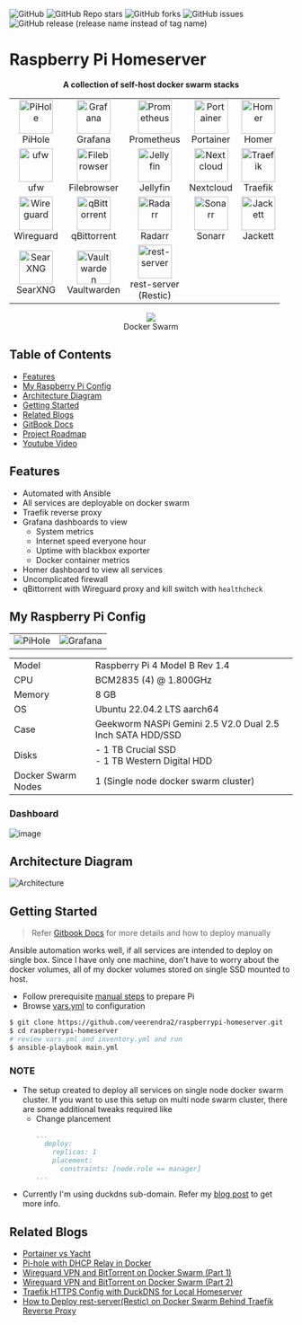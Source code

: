 ![GitHub](https://img.shields.io/github/license/veerendra2/raspberrypi-homeserver)
![GitHub Repo stars](https://img.shields.io/github/stars/veerendra2/raspberrypi-homeserver?style=plastic)
![GitHub forks](https://img.shields.io/github/forks/veerendra2/raspberrypi-homeserver?style=plastic)
![GitHub issues](https://img.shields.io/github/issues/veerendra2/raspberrypi-homeserver?style=plastic)
![GitHub release (release name instead of tag name)](https://img.shields.io/github/v/release/veerendra2/raspberrypi-homeserver?include_prereleases&style=plastic)
# Raspberry Pi Homeserver

<p align="center">
<b>A collection of self-host docker swarm stacks </b>
</p>

<table align="center">
<tr>
  <td>
    <center>
      <img src="https://user-images.githubusercontent.com/8393701/194064977-eca90693-1ddb-46cf-8a77-91cdf9e4bc69.png" alt="PiHole" width="60"/> <br/>PiHole
    </center>
  </td>
  <td>
    <center>
      <img src="https://user-images.githubusercontent.com/8393701/194064712-9256cf97-b353-46b7-80b6-f0eb40ab7d92.png" alt="Grafana" width="60"/> <br/> Grafana
    </center>
  </td>
  <td>
    <center>
      <img src="https://user-images.githubusercontent.com/8393701/194065021-97ddcecc-bba4-4157-b720-461e7d3735e7.png" alt="Prometheus" width="60"/> <br/> Prometheus
    </center>
  </td>
  <td>
    <center>
      <img src="https://user-images.githubusercontent.com/8393701/194064903-5644c6be-ba19-4192-9a76-35ddc78d8c4b.png" alt="Portainer" width="60"/> <br /> Portainer
    </center>
  </td>
  <td>
    <center>
      <img src="https://user-images.githubusercontent.com/8393701/194067359-05781276-1953-4b6c-a548-c3d292d49389.png" alt="Homer" width="60"/> <br /> Homer
    </center>
  </td>
</tr>
<tr>
  <td>
    <center>
      <img src="https://user-images.githubusercontent.com/8393701/196800928-49cd5781-88b2-40ff-b398-7d335cca24c0.png" alt="ufw" width="60"/> <br /> ufw
    </center>
  </td>
  <td>
    <center>
      <img src="https://user-images.githubusercontent.com/8393701/194383872-f90aab62-ebac-4973-bbb0-766fafd2a8cd.png" alt="Filebrowser" width="60"/> <br /> Filebrowser
    </center>
  </td>
  <td>
    <center>
      <img src="https://user-images.githubusercontent.com/8393701/194766544-2b539ee7-cb51-426f-9174-a98c1f94a044.png" alt="Jellyfin" width="60"/> <br /> Jellyfin
    </center>
  </td>
  <td>
    <center>
      <img src="https://user-images.githubusercontent.com/8393701/195693675-b363b46a-146d-49f0-9182-6fc59b3e281d.png" alt="Nextcloud" width="60"/> <br /> Nextcloud
    </center>
  </td>
  <td>
    <center>
      <img src="https://user-images.githubusercontent.com/8393701/221434420-2277ee82-115d-4ec6-bbe7-d0a010687dda.png" alt="Traefik" width="60"/> <br /> Traefik
    </center>
  </td>
</tr>
<tr>
  <td>
    <center>
      <img src="https://user-images.githubusercontent.com/8393701/226209007-03526f21-c6f6-40e1-bafd-396c87ce570c.png" alt="Wireguard" width="60"/> <br /> Wireguard
    </center>
  </td>
  <td>
    <center>
      <img src="https://user-images.githubusercontent.com/8393701/226446777-1f166dd0-7347-412d-9f53-ede03a5e680d.png" alt="qBittorrent" width="60"/> <br /> qBittorrent
    </center>
  </td>
  <td>
    <center>
      <img src="https://user-images.githubusercontent.com/8393701/227026824-d321bde0-75da-4b7c-a7aa-e8af514bd1f5.svg" alt="Radarr" width="60"/> <br /> Radarr
    </center>
  </td>
  <td>
    <center>
      <img src="https://user-images.githubusercontent.com/8393701/238430770-f759203b-0be2-41bd-b6d5-453104b5cdec.png" alt="Sonarr" width="60"/> <br /> Sonarr
    </center>
  </td>
  <td>
    <center>
      <img src="https://user-images.githubusercontent.com/8393701/229378978-cf3db371-c705-435b-aaf8-fe224b1bea66.png" alt="Jackett" width="60"/> <br /> Jackett
    </center>
  </td>
</tr>
<tr>
  <td>
    <center>
      <img src="https://user-images.githubusercontent.com/8393701/246494833-8c9f8489-8d1a-460e-9c3e-134a8958d5cf.svg" alt="SearXNG" width="60"/> <br /> SearXNG
    </center>
  </td>
  <td>
    <center>
      <img src="https://user-images.githubusercontent.com/8393701/252403104-a77ba8cf-9d2c-4791-8b22-9ca1f9ef5d5c.png" alt="Vaultwarden" width="60"/> <br /> Vaultwarden
    </center>
  </td>
  <td>
    <center>
      <img src="https://user-images.githubusercontent.com/8393701/253675772-39bd3d53-458d-479c-a49e-a6bf0a376afe.png" alt="rest-server" width="60"/> <br /> rest-server<br/>(Restic)
    </center>
  </td>
</tr>
</table>


<p align="center">
  <img src="https://user-images.githubusercontent.com/8393701/221664828-4531e8b6-491c-44b3-b270-cda18040abba.png" /><br/>Docker Swarm
</p>


## Table of Contents
* [Features](https://github.com/veerendra2/raspberrypi-homeserver#features)
* [My Raspberry Pi Config](https://github.com/veerendra2/raspberrypi-homeserver#my-Raspberry-pi-config)
* [Architecture Diagram](https://github.com/veerendra2/raspberrypi-homeserver#architecture-diagram)
* [Getting Started](https://github.com/veerendra2/raspberrypi-homeserver#getting-started)
* [Related Blogs](https://github.com/veerendra2/raspberrypi-homeserver#related-blogs)
* [GitBook Docs](https://dust6765.gitbook.io/raspberrypi-home-server/)
* [Project Roadmap](https://github.com/veerendra2/raspberrypi-homeserver/projects)
* [Youtube Video](https://www.youtube.com/watch?v=lb4s4roM6zY)

## Features
* Automated with Ansible
* All services are deployable on docker swarm
* Traefik reverse proxy
* Grafana dashboards to view
  * System metrics
  * Internet speed everyone hour
  * Uptime with blackbox exporter
  * Docker container metrics
* Homer dashboard to view all services
* Uncomplicated firewall
* qBittorrent with Wireguard proxy and kill switch with `healthcheck`

## My Raspberry Pi Config
<table align="center">
<tr>
  <td>
    <center>
      <img src="https://user-images.githubusercontent.com/8393701/235317038-70f5f50b-541b-48bb-84e0-a53e63308d00.jpg" alt="PiHole" width=""/>
    </center>
  </td>
  <td>
    <center>
      <img src="https://user-images.githubusercontent.com/8393701/235317036-59dcc390-6f38-49ab-bfbc-4502f291d210.jpg" alt="Grafana" width=""/>
    </center>
  </td>
</tr>
</table>

<table>
<tr>
  <td>Model</td>
  <td>Raspberry Pi 4 Model B Rev 1.4</td>
</tr>
<tr>
  <td>CPU</td>
  <td>BCM2835 (4) @ 1.800GHz</td>
</tr>
<tr>
  <td>Memory</td>
  <td>8 GB</td>
</tr>
<tr>
  <td>OS</td>
  <td>Ubuntu 22.04.2 LTS aarch64</td>
</tr>
<tr>
  <td>Case</td>
  <td>Geekworm NASPi Gemini 2.5 V2.0 Dual 2.5 Inch SATA HDD/SSD</td>
</tr>
<tr>
  <td>Disks</td>
  <td>- 1 TB Crucial SSD<br/>- 1 TB Western Digital HDD</td>
</tr>
<tr>
  <td>Docker Swarm Nodes</td>
  <td>1 (Single node docker swarm cluster)</td>
</tr>
</table>

### Dashboard
![image](https://user-images.githubusercontent.com/8393701/229379261-2bed7cf0-6117-4edd-b391-a31969915c40.png)

## Architecture Diagram
![Architecture](https://user-images.githubusercontent.com/8393701/235324714-75620112-a89b-4d10-ab9d-2e44de75d36b.jpg)

## Getting Started
> Refer [Gitbook Docs](https://dust6765.gitbook.io/raspberrypi-home-server/) for more details and how to deploy manually

Ansible automation works well, if all services are intended to deploy on single box. Since I have only one machine, don't have to worry about the docker volumes, all of my docker volumes stored on single SSD mounted to host.

* Follow prerequisite [manual steps](https://dust6765.gitbook.io/raspberrypi-home-server/settings/manual-steps) to prepare Pi
* Browse [vars.yml](./vars.yml) to configuration

```bash
$ git clone https://github.com/veerendra2/raspberrypi-homeserver.git
$ cd raspberrypi-homeserver
# review vars.yml and inventory.yml and run
$ ansible-playbook main.yml
```
### NOTE
* The setup created to deploy all services on single node docker swarm cluster. If you want to use this setup on multi node swarm cluster, there are some additional tweaks required like
  * Change plancement
    ```yaml
    ...
      deploy:
        replicas: 1
        placement:
          constraints: [node.role == manager]
    ...
    ```
* Currently I'm using duckdns sub-domain. Refer my [blog post](https://veerendra2.github.io/traefik-https) to get more info.

## Related Blogs
* [Portainer vs Yacht](https://veerendra2.github.io/portainer-vs-yacht)
* [Pi-hole with DHCP Relay in Docker](https://veerendra2.github.io/pihole-dhcp-relay)
* [Wireguard VPN and BitTorrent on Docker Swarm (Part 1)](https://veerendra2.github.io/wireguard-qbittorrent-docker-swarm-1)
* [Wireguard VPN and BitTorrent on Docker Swarm (Part 2)](https://veerendra2.github.io/wireguard-qbittorrent-docker-swarm-2)
* [Traefik HTTPS Config with DuckDNS for Local Homeserver](https://veerendra2.github.io/traefik-https)
* [How to Deploy rest-server(Restic) on Docker Swarm Behind Traefik Reverse Proxy](https://dev.to/veerendra2/how-to-deploy-rest-serverrestic-on-docker-swarm-behind-traefik-reverse-proxy-4a8h)
